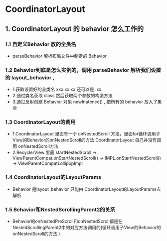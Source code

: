 # CoordinatorLayout 
## 1. CoordinatorLayout 的 behavior 怎么工作的
### 1.1 自定义Behavior 放的全类名
* parseBehavior 解析布局文件中制定的 Behavior
### 1.2 Behavior到底是怎么实例的，调用 parseBehavior 解析我们设置的 layout_behavior , 
* 1.获取设置好的全类名  xxx.xx.xx 还可以是  .xx 
* 2.通过类名获取 class 然后获取两个参数的构造方法
* 3.通过反射创建 Behavior 对象 newInatence() , 把所有的 behavior
 放入了集合 
### 1.3 CoordinatorLayout的调用
* 1.CoordinatorLayout 里面有一个 onNestedScroll
  方法，里面for循环调用子View的Behavior的onNestedScroll的方法
  CoordinatorLayout 自己并没有调用 onNestedScroll方法
* 2.RecyclerView 里面 startNestedScroll -> ViewParentCompat.onStartNestedScroll() -> IMPL.onStartNestedScroll()
-> ViewParentCompatLollipopImpl  
### 1.4  CoordinatorLayout的LayoutParams
* Behavior 是layout_behavior 只能由
  CoordinatorLayout的LayoutParams去解析 
### 1.5 Behavior和NestedScrollingParent2的关系
* Behavior的onNestedPreScroll和onNestedScroll都是在NestedScrollingParent2中的对应方法调用的(循环调用子View的Behavior的onNestedScroll的方法
)



